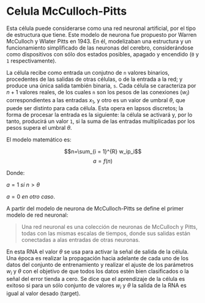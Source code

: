 # Celula McCulloch-Pitts

Esta célula puede considerarse como una red neuronal artificial, por el tipo de estructura que tiene. Este modelo de neurona fue propuesto por Warren McCulloch y Wlater Pitts en 1943. En él, modelizaban una estructura y un funcionamiento simplificado de las neuronas del cerebro, considerándose como dispositivos con sólo dos estados posibles, apagado y encendido (`0` y `1` respectivamente).

La célula recibe como entrada un conjutno de `n` valores binarios, procedentes de las salidas de otras células, o de la entrada a la red; y produce una única salida también binaria, `s`. Cada célula se caracteriza por $n+1$ valores reales, de los cuales `n` son los pesos de las conexiones ($w_i$) correspondientes a las entradas $x_1$, y otro es un valor de umbral $\theta$, que puede ser distinto para cada célula. Esta opera en lapsos discretos; la forma de procesar la entrada es la siguiente: la célula se activará y, por lo tanto, producirá un valor `1`, si la suma de las entradas multiplicadas por los pesos supera el umbral $\theta$.

El modelo matemático es:

$$n=\sum_{i = 1}^{R} w_ip_i$$
$$a = f(n)$$

Donde:

$a = 1$ *si* $n > \theta$

$a = 0$ *en otro caso*.

A partir del modelo de neurona de McCulloch-Pitts se define el primer modelo de red neuronal:

> Una red neuronal es una colección de neuronas de McCulloch y Pitts, todas con las mismas escalas de tiempos, donde sus salidas están conectadas a alas entradas de otras neuronas.

En esta RNA el valor $\theta$ se usa para activar la señal de salida de la célula. Una época es realizar la propagación hacia adelante de cada uno de los datos del conjunto de entrenamiento y realizar el ajuste de los parámetros $w_i$ y $\theta$ con el objetivo de que todos los datos estén bien clasificados o la señal del error tienda a cero. Se dice que el aprendizaje de la célula es exitoso si para un sólo conjunto de valores $w_i$ y $\theta$ la salida de la RNA es igual al valor desado (target).